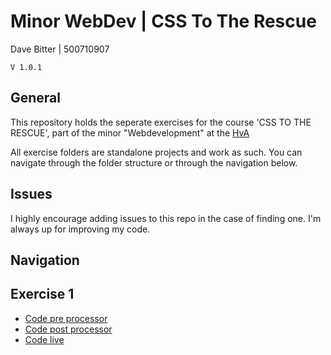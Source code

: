 # Minor WebDev | CSS To The Rescue
Dave Bitter | 500710907

    V 1.0.1

## General
This repository holds the seperate exercises for the course 'CSS TO THE RESCUE', part of the minor "Webdevelopment" at the [HvA](http://www.hva.nl/)

All exercise folders are standalone projects and work as such. You can navigate through the folder structure or through the navigation below.

## Issues
I highly encourage adding issues to this repo in the case of finding one. I'm always up for improving my code.

## Navigation
## Exercise 1
+ [Code pre processor](exercise_1/)
+ [Code post processor](exercise_1/_site)
+ [Code live](http://webdev.davebitter.com)


